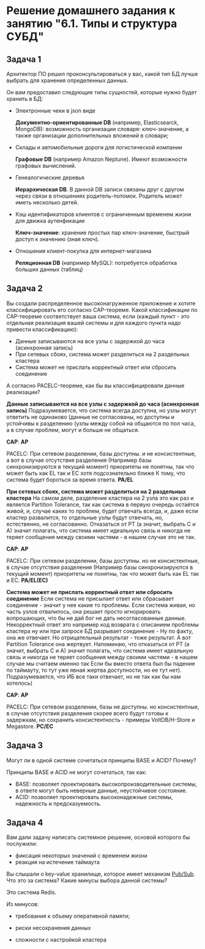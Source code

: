 # Решение домашнего задания к занятию "6.1. Типы и структура СУБД"



## Задача 1

Архитектор ПО решил проконсультироваться у вас, какой тип БД 
лучше выбрать для хранения определенных данных.

Он вам предоставил следующие типы сущностей, которые нужно будет хранить в БД:

- Электронные чеки в json виде

  **Документно-ориентированные DB** (например, Elastiсsearck, MongoDB): возможность организации словаря: ключ-значение, а также  организации дополнительных вложений в словари;

- Склады и автомобильные дороги для логистической компании

  **Графовые DB** (например Amazon Neptune). Имеют возможности графовых вычислений.

- Генеалогические деревья

  **Иерархическая DB**. В данной DB записи связаны друг с другом через связи в отношениях родитель-потомок. Родитель может иметь несколько детей.

- Кэш идентификаторов клиентов с ограниченным временем жизни для движка аутенфикации

  **Ключ-значение**: хранение простых пар ключ-значение, быстрый доступ к значению (зная ключ).

- Отношения клиент-покупка для интернет-магазина

  **Реляционная DB** (например MySQL): потребуется обработка больших данных (таблиц)  

## Задача 2

Вы создали распределенное высоконагруженное приложение и хотите классифицировать его согласно 
CAP-теореме. Какой классификации по CAP-теореме соответствует ваша система, если 
(каждый пункт - это отдельная реализация вашей системы и для каждого пункта надо привести классификацию):

- Данные записываются на все узлы с задержкой до часа (асинхронная запись)
- При сетевых сбоях, система может разделиться на 2 раздельных кластера
- Система может не прислать корректный ответ или сбросить соединение

А согласно PACELC-теореме, как бы вы классифицировали данные реализации?

**Данные записываются на все узлы с задержкой до часа (асинхронная запись)**
Подразумевается, что система всегда доступна, но узлы могут ответить не одинаково (данные не согласованы, но доступны и устойчивы к разделению (узлы между собой на общаются по пол часа, а в случае проблем, могут и больше не общаться.

**CAP**: **AP**

PACELC: При сетевом разделении, базы доступны. и не консистентные, а вот в  случае отсутствия разделения (Например базы синхронизируются в текущий момент) приоритеты не понятны, так что может быть как EL так и EC хотя подсознательно ближе К тому, что система будет бороться за время ответа.
**PA/EL**

**При сетевых сбоях, система может разделиться на 2 раздельных кластера**
На самом деле, разделение кластера на 2 узла это как раз и является Partition Tolerance, так как система в первую очередь остаётся живой, и, случае каких то проблем, будет отвечать всегда, и, даже если кластер развалится, то отдельные узлы будут отвечать, но, естественно, не согласованно. Отказаться от PT (а значит, выбрать C и A) значит полагать, что система имеет идеальную связь и никогда не теряет сообщения между своими частями - в нашем случае это не так.

**CAP**: **AP**

PACELC: При сетевом разделении, базы доступны. но не консистентные,  в  случае отсутствия разделения (Например базы синхронизируются в текущий момент) приоритеты не понятны, так что может быть как EL так и EC.
**PA/EL(EC)**

**Система может не прислать корректный ответ или сбросить соединение**
Если система не присылает ответ или сбрасывает соединение - значит у нее какие то проблемы. Если система живая, но часть узлов отвалилось, она решает просто игнорировать вопрошающих, что бы не дай бог не дать несогласованные данные.  Некорректный ответ это например код возврата c описанием проблемы кластера ну или при запросе БД разрывает соединение - Ну по факту, она же отвечает. Но отрицательный результат - тоже результат. А вот Partition Tolerance она жертвует. 
Напоминаю, что отказаться от PT (а значит, выбрать C и A) значит полагать, что система имеет идеальную связь и никогда не теряет сообщения между своими частями - в нашем случае мы считаем именно так
Если бы вместо ответа был бы падение по таймауту, то тут уже явная жертва доступности, но ее тут нет). Подразумевается, что ИБ все таки отвечает, но не так как бы нам хотелось(

**CAP**: **AP**

PACELC: При сетевом разделении, базы не доступны. но консистентные,  в  случае отсутствия разделения скорее всего будут готовы к задержкам, но сохранить консистентность - примеры  VoltDB/H-Store и Megastore.
**PC/EC**

## Задача 3

Могут ли в одной системе сочетаться принципы BASE и ACID? Почему?

Принципы BASE и ACID не могут сочетаться, так как:

- BASE: позволяет проектировать высокопроизводительные системы, в ответе могут быть неверные данные, неустойчивое состояние.
- ACID: позволяет проектировать высоконадежные системы, надежность и предсказуемость.

## Задача 4

Вам дали задачу написать системное решение, основой которого бы послужили:

- фиксация некоторых значений с временем жизни
- реакция на истечение таймаута

Вы слышали о key-value хранилище, которое имеет механизм [Pub/Sub](https://habr.com/ru/post/278237/). 
Что это за система? Какие минусы выбора данной системы?

Это система Redis. 

Из минусов:

- требования к объему оперативной памяти;

- риски несохранения данных 

- сложности с настройкой кластера

  



